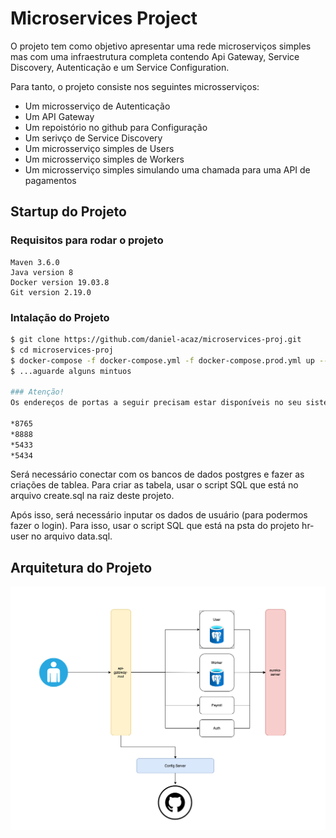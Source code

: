 # Microservices Project

O projeto tem como objetivo apresentar uma rede microserviços simples 
mas com uma infraestrutura completa contendo Api Gateway, Service Discovery, 
Autenticação e um Service Configuration.

Para tanto, o projeto consiste nos seguintes microsserviços:

* Um microsserviço de Autenticação
* Um API Gateway
* Um repoistório no github para Configuração
* Um serivço de Service Discovery
* Um microsserviço simples de Users
* Um microsserviço simples de Workers
* Um microsserviço simples simulando uma chamada para uma API de pagamentos

## Startup do Projeto

### Requisitos para rodar o projeto
```
Maven 3.6.0
Java version 8
Docker version 19.03.8
Git version 2.19.0
```

### Intalação do Projeto
```bash
$ git clone https://github.com/daniel-acaz/microservices-proj.git
$ cd microservices-proj
$ docker-compose -f docker-compose.yml -f docker-compose.prod.yml up --build
$ ...aguarde alguns mintuos

### Atenção!
Os endereços de portas a seguir precisam estar disponíveis no seu sistema:

*8765
*8888
*5433
*5434
```

Será necessário conectar com os bancos de dados postgres e fazer as criações de tablea.
Para criar as tabela, usar o script SQL que está no arquivo create.sql na raiz deste projeto.

Após isso, será necessário inputar os dados de usuário (para podermos fazer o login).
Para isso, usar o script SQL que está na psta do projeto hr-user no arquivo data.sql.

## Arquitetura do Projeto

<p align="center">
    <img src="./img/architecture.png" alt="Arquitetura">
</p> 
